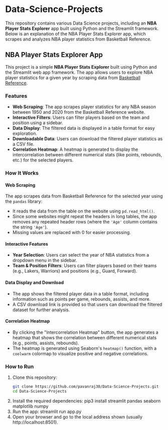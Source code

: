 # Data-Science-Projects

This repository contains various Data Science projects, including an **NBA Player Stats Explorer** app built using Python and the Streamlit framework. Below is an explanation of the NBA Player Stats Explorer app, which scrapes and analyzes NBA player statistics from Basketball Reference.

## NBA Player Stats Explorer App

This project is a simple **NBA Player Stats Explorer** built using Python and the Streamlit web app framework. The app allows users to explore NBA player statistics for a given year by scraping data from [Basketball Reference](https://www.basketball-reference.com).

### Features

- **Web Scraping**: The app scrapes player statistics for any NBA season between 1950 and 2020 from the Basketball Reference website.
- **Interactive Filters**: Users can filter players based on the team and position using a sidebar.
- **Data Display**: The filtered data is displayed in a table format for easy exploration.
- **Downloadable Data**: Users can download the filtered player statistics as a CSV file.
- **Correlation Heatmap**: A heatmap is generated to display the intercorrelation between different numerical stats (like points, rebounds, etc.) for the selected players.

### How It Works

#### Web Scraping
The app scrapes data from Basketball Reference for the selected year using the `pandas` library:
- It reads the data from the table on the website using `pd.read_html()`.
- Since some websites might repeat the headers in long tables, the app removes any repeated header rows (where the `'Age'` column contains the string `'Age'`).
- Missing values are replaced with 0 for easier processing.

#### Interactive Features
- **Year Selection**: Users can select the year of NBA statistics from a dropdown menu in the sidebar.
- **Team & Position Filters**: Users can filter players based on their teams (e.g., Lakers, Warriors) and positions (e.g., Guard, Forward).
  
#### Data Display and Download
- The app shows the filtered player data in a table format, including information such as points per game, rebounds, assists, and more.
- A CSV download link is provided so that users can download the filtered dataset for further analysis.

#### Correlation Heatmap
- By clicking the "Intercorrelation Heatmap" button, the app generates a heatmap that shows the correlation between different numerical stats (e.g., points, assists, rebounds).
- The heatmap is generated using Seaborn's `heatmap()` function, with a `coolwarm` colormap to visualize positive and negative correlations.

### How to Run

1. Clone this repository:
   ```bash
   git clone https://github.com/pavanraj30/Data-Science-Projects.git
   cd Data-Science-Projects
2. Install the required dependencies:
   pip3 install streamlit pandas seaborn matplotlib numpy
3. Run the app:
   streamlit run app.py
4. Open your browser and go to the local address shown (usually http://localhost:8501).



